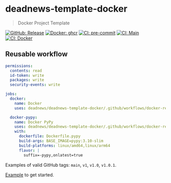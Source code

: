 # deadnews-template-docker

> Docker Project Template

[![GitHub: Release](https://img.shields.io/github/v/release/deadnews/deadnews-template-docker?logo=github&logoColor=white)](https://github.com/deadnews/deadnews-template-docker/releases/latest)
[![Docker: ghcr](https://img.shields.io/badge/docker-gray.svg?logo=docker&logoColor=white)](https://github.com/deadnews/deadnews-template-docker/pkgs/container/deadnews-template-docker)
[![CI: pre-commit](https://results.pre-commit.ci/badge/github/DeadNews/deadnews-template-docker/main.svg)](https://results.pre-commit.ci/latest/github/deadnews/deadnews-template-docker/main)
[![CI: Main](https://img.shields.io/github/actions/workflow/status/deadnews/deadnews-template-docker/main.yml?branch=main&logo=github&logoColor=white&label=main)](https://github.com/deadnews/deadnews-template-docker/actions/workflows/main.yml)
[![CI: Docker](https://img.shields.io/github/actions/workflow/status/deadnews/deadnews-template-docker/docker-publish.yml?branch=main&logo=github&logoColor=white&label=docker)](https://github.com/deadnews/deadnews-template-docker/actions/workflows/docker-publish.yml)

## Reusable workflow

```yaml
permissions:
  contents: read
  id-token: write
  packages: write
  security-events: write

jobs:
  docker:
    name: Docker
    uses: deadnews/deadnews-template-docker/.github/workflows/docker-reusable.yml@main

  docker-pypy:
    name: Docker PyPy
    uses: deadnews/deadnews-template-docker/.github/workflows/docker-reusable.yml@main
    with:
      dockerfile: Dockerfile.pypy
      build-args: BASE_IMAGE=pypy:3.10-slim
      build-platforms: linux/amd64,linux/arm64
      flavor: |
        suffix=-pypy,onlatest=true
```

Examples of valid GitHub tags: `main`, `v1`, `v1.0`, `v1.0.1`.

[Example](https://github.com/DeadNews/deadnews-template-docker/blob/main/.github/workflows/docker-publish.yml) to get started.
